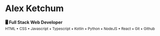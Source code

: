 # Alex Ketchum
**🖥 Full Stack Web Developer**
<br/>
<sub>HTML &bull; CSS &bull; Javascript &bull; Typescript &bull; Kotlin &bull; Python &bull; NodeJS &bull; React &bull; Git &bull; Github</sub>


<!--
**alexketchum/alexketchum** is a ✨ _special_ ✨ repository because its `README.md` (this file) appears on your GitHub profile.

Here are some ideas to get you started:

- 🔭 I’m currently working on ...
- 🌱 I’m currently learning ...
- 👯 I’m looking to collaborate on ...
- 🤔 I’m looking for help with ...
- 💬 Ask me about ...
- 📫 How to reach me: ...
- 😄 Pronouns: ...
- ⚡ Fun fact: ...
-->
